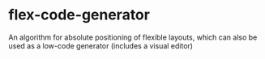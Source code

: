 # flex-code-generator
An algorithm for absolute positioning of flexible layouts, which can also be used as a low-code generator (includes a visual editor)
